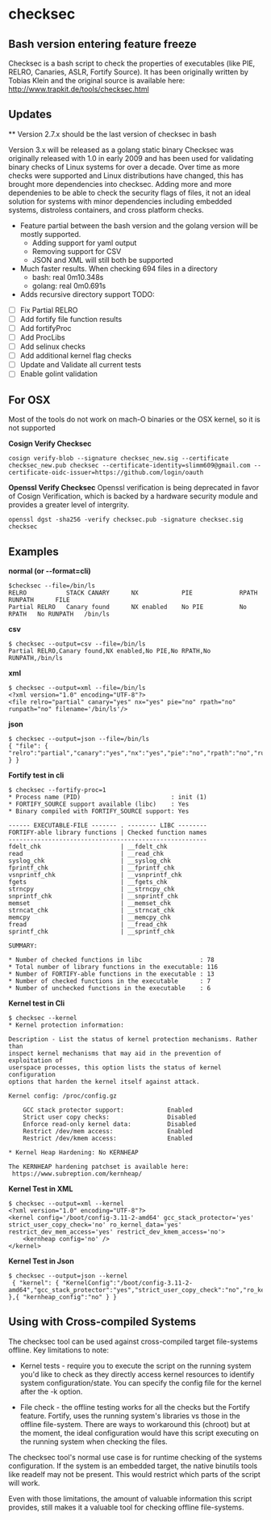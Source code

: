 checksec
========

## Bash version entering feature freeze

Checksec is a bash script to check the properties of executables (like PIE, RELRO, Canaries, ASLR, Fortify Source).
It has been originally written by Tobias Klein and the original source is available here: http://www.trapkit.de/tools/checksec.html


Updates
-------
  ** Version 2.7.x should be the last version of checksec in bash

  Version 3.x will be released as a golang static binary
  Checksec was originally released with 1.0 in early 2009 and has been used for validating binary checks of Linux systems for over a decade. Over time as more checks were supported and Linux distributions have changed, this has brought more dependencies into checksec. Adding more and more dependenies to be able to check the security flags of files, it not an ideal solution for systems with minor dependencies including embedded systems, distroless containers, and cross platform checks.
  - Feature partial between the bash version and the golang version will be mostly supported.
    - Adding support for yaml output
    - Removing support for CSV
    - JSON and XML will still both be supported
  - Much faster results. When checking 694 files in a directory
      - bash: real  0m10.348s
      - golang: real    0m0.691s
  - Adds recursive directory support
  TODO:
  - [ ] Fix Partial RELRO
  - [ ] Add fortify file function results
  - [ ] Add fortifyProc
  - [ ] Add ProcLibs
  - [ ] Add selinux checks
  - [ ] Add additional kernel flag checks
  - [ ] Update and Validate all current tests
  - [ ] Enable golint validation

For OSX
-------
 Most of the tools do not work on mach-O binaries or the OSX kernel, so it is not supported

**Cosign Verify Checksec**

`cosign verify-blob --signature checksec_new.sig --certificate checksec_new.pub checksec --certificate-identity=slimm609@gmail.com --certificate-oidc-issuer=https://github.com/login/oauth`

**Openssl Verify Checksec**
Openssl verification is being deprecated in favor of Cosign Verification, which is backed by a hardware security module and provides a greater level of intergrity.

`openssl dgst -sha256 -verify checksec.pub -signature checksec.sig checksec`

Examples
--------

**normal (or --format=cli)**

    $checksec --file=/bin/ls
    RELRO           STACK CANARY      NX            PIE             RPATH      RUNPATH      FILE
    Partial RELRO   Canary found      NX enabled    No PIE          No RPATH   No RUNPATH   /bin/ls

**csv**

    $ checksec --output=csv --file=/bin/ls
    Partial RELRO,Canary found,NX enabled,No PIE,No RPATH,No RUNPATH,/bin/ls

**xml**

    $ checksec --output=xml --file=/bin/ls
    <?xml version="1.0" encoding="UTF-8"?>
    <file relro="partial" canary="yes" nx="yes" pie="no" rpath="no" runpath="no" filename='/bin/ls'/>

**json**

    $ checksec --output=json --file=/bin/ls
    { "file": { "relro":"partial","canary":"yes","nx":"yes","pie":"no","rpath":"no","runpath":"no","filename":"/bin/ls" } }

**Fortify test in cli**

    $ checksec --fortify-proc=1
    * Process name (PID)                         : init (1)
    * FORTIFY_SOURCE support available (libc)    : Yes
    * Binary compiled with FORTIFY_SOURCE support: Yes

    ------ EXECUTABLE-FILE ------- . -------- LIBC --------
    FORTIFY-able library functions | Checked function names
    -------------------------------------------------------
    fdelt_chk                      | __fdelt_chk
    read                           | __read_chk
    syslog_chk                     | __syslog_chk
    fprintf_chk                    | __fprintf_chk
    vsnprintf_chk                  | __vsnprintf_chk
    fgets                          | __fgets_chk
    strncpy                        | __strncpy_chk
    snprintf_chk                   | __snprintf_chk
    memset                         | __memset_chk
    strncat_chk                    | __strncat_chk
    memcpy                         | __memcpy_chk
    fread                          | __fread_chk
    sprintf_chk                    | __sprintf_chk

    SUMMARY:

    * Number of checked functions in libc                : 78
    * Total number of library functions in the executable: 116
    * Number of FORTIFY-able functions in the executable : 13
    * Number of checked functions in the executable      : 7
    * Number of unchecked functions in the executable    : 6


**Kernel test in Cli**

    $ checksec --kernel
    * Kernel protection information:

    Description - List the status of kernel protection mechanisms. Rather than
    inspect kernel mechanisms that may aid in the prevention of exploitation of
    userspace processes, this option lists the status of kernel configuration
    options that harden the kernel itself against attack.

    Kernel config: /proc/config.gz

        GCC stack protector support:            Enabled
        Strict user copy checks:                Disabled
        Enforce read-only kernel data:          Disabled
        Restrict /dev/mem access:               Enabled
        Restrict /dev/kmem access:              Enabled

    * Kernel Heap Hardening: No KERNHEAP

    The KERNHEAP hardening patchset is available here:
     https://www.subreption.com/kernheap/


**Kernel Test in XML**

    $ checksec --output=xml --kernel
    <?xml version="1.0" encoding="UTF-8"?>
    <kernel config='/boot/config-3.11-2-amd64' gcc_stack_protector='yes' strict_user_copy_check='no' ro_kernel_data='yes' restrict_dev_mem_access='yes' restrict_dev_kmem_access='no'>
        <kernheap config='no' />
    </kernel>

**Kernel Test in Json**

    $ checksec --output=json --kernel
     { "kernel": { "KernelConfig":"/boot/config-3.11-2-amd64","gcc_stack_protector":"yes","strict_user_copy_check":"no","ro_kernel_data":"yes","restrict_dev_mem_access":"yes","restrict_dev_kmem_access":"no" },{ "kernheap_config":"no" } }

Using with Cross-compiled Systems
---------------------------------------
The checksec tool can be used against cross-compiled target file-systems offline.  Key limitations to note:
* Kernel tests - require you to execute the script on the running system you'd like to check as they directly access kernel resources to identify system configuration/state. You can specify the config file for the kernel after the -k option.

* File check -  the offline testing works for all the checks but the Fortify feature.  Fortify, uses the running system's libraries vs those in the offline file-system. There are ways to workaround this (chroot) but at the moment, the ideal configuration would have this script executing on the running system when checking the files.

The checksec tool's normal use case is for runtime checking of the systems configuration.  If the system is an embedded target, the native binutils tools like readelf may not be present.  This would restrict which parts of the script will work.

Even with those limitations, the amount of valuable information this script provides, still makes it a valuable tool for checking offline file-systems.
